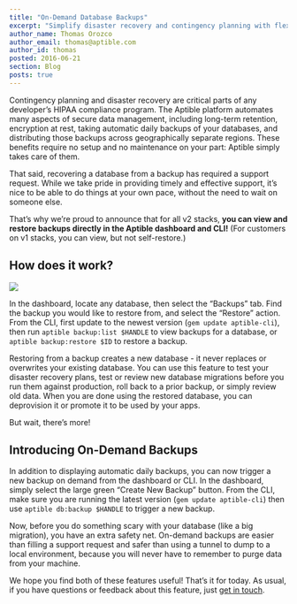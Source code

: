 ```yaml
---
title: "On-Demand Database Backups"
excerpt: "Simplify disaster recovery and contingency planning with flexible backups for your Aptible databases."
author_name: Thomas Orozco
author_email: thomas@aptible.com
author_id: thomas
posted: 2016-06-21
section: Blog
posts: true
---
```

Contingency planning and disaster recovery are critical parts of any developer’s HIPAA compliance program. The Aptible platform automates many aspects of secure data management, including long-term retention, encryption at rest, taking automatic daily backups of your databases, and distributing those backups across geographically separate regions. These benefits require no setup and no maintenance on your part: Aptible simply takes care of them.

That said, recovering a database from a backup has required a support request. While we take pride in providing timely and effective support, it’s nice to be able to do things at your own pace, without the need to wait on someone else.

That’s why we’re proud to announce that for all v2 stacks, **you can view and restore backups directly in the Aptible dashboard and CLI!** (For customers on v1 stacks, you can view, but not self-restore.)

## How does it work?

<p class="text-center">
  <img class="img-responsive" src="{{ blog_asset_path 'on-demand-backups/on-demand-backups.png' }}">
</p>

In the dashboard, locate any database, then select the “Backups” tab. Find the backup you would like to restore from, and select the “Restore” action. From the CLI, first update to the newest version (`gem update aptible-cli`), then run `aptible backup:list $HANDLE` to view backups for a database, or `aptible backup:restore $ID` to restore a backup.

Restoring from a backup creates a new database - it never replaces or overwrites your existing database. You can use this feature to test your disaster recovery plans, test or review new database migrations before you run them against production, roll back to a prior backup, or simply review old data. When you are done using the restored database, you can deprovision it or promote it to be used by your apps.

But wait, there’s more!

## Introducing On-Demand Backups

In addition to displaying automatic daily backups, you can now trigger a new backup on demand from the dashboard or CLI. In the dashboard, simply select the large green “Create New Backup” button. From the CLI, make sure you are running the latest version (`gem update aptible-cli`) then use `aptible db:backup $HANDLE` to trigger a new backup.

Now, before you do something scary with your database (like a big migration), you have an extra safety net. On-demand backups are easier than filling a support request and safer than using a tunnel to dump to a local environment, because you will never have to remember to purge data from your machine.

We hope you find both of these features useful! That’s it for today. As usual, if you have questions or feedback about this feature, just [get in touch](http://contact.aptible.com).
